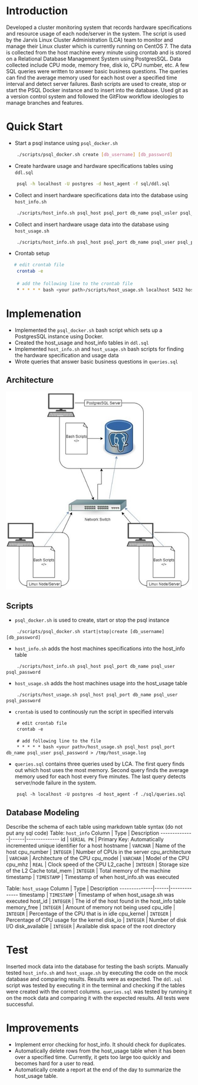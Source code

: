# Introduction
Developed a cluster monitoring system that records hardware specifications and resource usage of each node/server in the system. The script is used by the Jarvis Linux Cluster Administration (LCA) team to monitor and manage their Linux cluster which is currently running on CentOS 7. The data is collected from the host machine every minute using crontab and is stored on a Relational Database Management System using PostgresSQL. Data collected include CPU mode, memory free, disk io, CPU number, etc. A few SQL queries were written to answer basic business questions. The queries can find the average memory used for each host over a specified time interval and detect server failures. Bash scripts are used to create, stop or start the PSQL Docker instance and to insert into the database. Used git as a version control system and followed the GitFlow workflow ideologies to manage branches and features. 

# Quick Start
- Start a psql instance using `psql_docker.sh`
````bash
    ./scripts/psql_docker.sh create [db_username] [db_password]
````
- Create hardware usage and hardware specifications tables using `ddl.sql`
````bash
    psql -h localhost -U postgres -d host_agent -f sql/ddl.sql    
````
- Collect and insert hardware specifications data into the database using `host_info.sh`
````bash
    ./scripts/host_info.sh psql_host psql_port db_name psql_usler psql_password 
```` 
- Collect and insert hardware usage data into the database using `host_usage.sh`
````bash
    ./scripts/host_info.sh psql_host psql_port db_name psql_user psql_password
```` 
- Crontab setup
````bash
   # edit crontab file 
    crontab -e 

    # add the following line to the crontab file 
    * * * * * bash <your path>/scripts/host_usage.sh localhost 5432 host_agent [db_username] [db_password] > /tmp/host_usage.log 
```` 

# Implemenation
- Implemented the `psql_docker.sh` bash script which sets up a PostgresSQL instance using Docker.
- Created the host_usage and host_info tables in `ddl.sql`
- Implemented `host_info.sh` and `host_usage.sh` bash scripts for finding the hardware specification and usage data
- Wrote queries that answer basic business questions in `queries.sql`
## Architecture
![Architecture](assets/Architecture.jpg)
## Scripts
- `psql_docker.sh` is used to create, start or stop the psql instance
```
    ./scripts/psql_docker.sh start|stop|create [db_username] [db_password]
```
- `host_info.sh` adds the host machines specifications into the host_info table
```
    ./scripts/host_info.sh psql_host psql_port db_name psql_user psql_password
```
- `host_usage.sh` adds the host machines usage into the host_usage table
```
    ./scripts/host_usage.sh psql_host psql_port db_name psql_user psql_password
```
- `crontab` is used to continously run the script in specified intervals
```
    # edit crontab file
    crontab -e

    # add following line to the file
    * * * * * bash <your path>/host_usage.sh psql_host psql_port db_name psql_user psql_password > /tmp/host_usage.log
```
- `queries.sql` contains three queries used by LCA. The first query finds out which host uses the most memory. Second query finds the average memory used for each host every five minutes. The last query detects server/node failure in the system.
```
    psql -h localhost -U postgres -d host_agent -f ./sql/queries.sql
```

## Database Modeling
Describe the schema of each table using markdown table syntax (do not put any sql code)
Table: `host_info`
Column | Type | Description 
--------------|------|--------------
id | `SERIAL PK` | Primary Key: Automatically incremented unique identifier for a host
hostname | `VARCHAR` | Name of the host
cpu_number | `INTEGER` | Number of CPUs in the server
cpu_architecture | `VARCHAR` | Architecture of the CPU
cpu_model | `VARCHAR` | Model of the CPU
cpu_mhz | `REAL` | Clock speed of the CPU
L2_cache | `INTEGER` | Storage size of the L2 Cache
total_mem | `INTEGER` | Total memory of the machine
timestamp | `TIMESTAMP` | Timestamp of when host_info.sh was executed

Table: `host_usage`
Column | Type | Description 
--------------|------|--------------
timestamp | `TIMESTAMP` | Timestamp of when host_usage.sh was executed
host_id | `INTEGER` | The id of the host found in the host_info table
memory_free | `INTEGER` | Amount of memory not being used
cpu_idle | `INTEGER` | Percentage of the CPU that is in idle
cpu_kernel | ` INTEGER ` | Percentage of CPU usage for the kernel 
disk_io | `INTEGER` | Number of disk I/O
disk_available | `INTEGER` | Available disk space of the root directory

# Test
Inserted mock data into the database for testing the bash scripts. Manually tested `host_info.sh` and `host_usage.sh` by executing the code on the mock database and comparing results. Results were as expected. The `ddl.sql` script was tested by executing it in the terminal and checking if the tables were created with the correct columns. `queries.sql` was tested by running it on the mock data and comparing it with the expected results. All tests were successful. 

# Improvements
- Implement error checking for host_info. It should check for duplicates.
- Automatically delete rows from the host_usage table when it has been over a specified time. Currently, it gets too large too quickly and becomes hard for a user to read.
- Automatically create a report at the end of the day to summarize the host_usage table.
